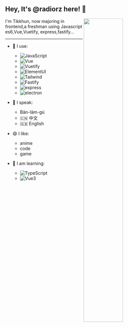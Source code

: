 ## Hey, It's **@radiorz** here! 👋

<img align="right" width="50%" src="https://github-readme-stats.vercel.app/api?username=tikkhun&show_icons=true">

I'm Tikkhun, now majoring in frontend,a freshman using Javascript es6,Vue,Vuetify, express,fastify...

------
- 🚀 I use:
  - ![JavaScript](https://img.shields.io/badge/-ecmascript-black?style=plastic&logo=javascript)
  - ![Vue](https://img.shields.io/badge/-Vue-green?style=plastic&logo=vue)
  - ![Vuetify](https://img.shields.io/badge/-Vuetify-blue?style=plastic&logo=vuetify)
  - ![ElementUI](https://img.shields.io/badge/-ElementUI-blue?style=plastic&logo=ElementUI)
  - ![Tailwind](https://img.shields.io/badge/-Tailwind-blue?style=plastic&logo=Tailwind)
  - ![Fastify](https://img.shields.io/badge/-Fastify-black?style=plastic&logo=Fastify)
  - ![express](https://img.shields.io/badge/-express-black?style=plastic&logo=Express)
  - ![electron](https://img.shields.io/badge/-electron-green?style=plastic&logo=Electron)
- 💬 I speak:

  - Bân-lâm-gú
  - 🇨🇳 中文
  - 🇬🇧 English

- 😄 I like:

  - anime
  - code
  - game

- 📖 I am learning:
  - ![TypeScript](https://img.shields.io/badge/-TypeScript-blue?style=plastic&logo=typescript)
  - ![Vue3](https://img.shields.io/badge/-Vue3-black?style=plastic&logo=Vue)
<!---
radiorz/radiorz is a ✨ special ✨ repository because its `README.md` (this file) appears on your GitHub profile.
You can click the Preview link to take a look at your changes.
--->
